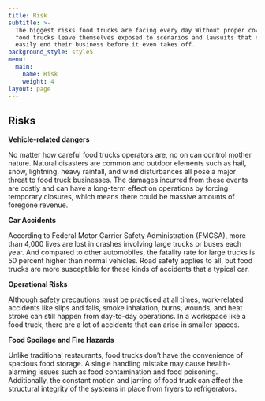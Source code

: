 ```yaml
---
title: Risk
subtitle: >-
  The biggest risks food trucks are facing every day Without proper coverage,
  food trucks leave themselves exposed to scenarios and lawsuits that could
  easily end their business before it even takes off.
background_style: style5
menu:
  main:
    name: Risk
    weight: 4
layout: page
---
```

## Risks

**Vehicle-related dangers**

No matter how careful food trucks operators are, no on can control mother nature. Natural disasters are common and outdoor elements such as hail, snow, lightning, heavy rainfall, and wind disturbances all pose a major threat to food truck businesses. The damages incurred from these events are costly and can have a long-term effect on operations by forcing temporary closures, which means there could be massive amounts of foregone revenue.

**Car Accidents**

According to Federal Motor Carrier Safety Administration (FMCSA), more than 4,000 lives are lost in crashes involving large trucks or buses each year. And compared to other automobiles, the fatality rate for large trucks is 50 percent higher than normal vehicles. Road safety applies to all, but food trucks are more susceptible for these kinds of accidents that a typical car.

**Operational Risks**

Although safety precautions must be practiced at all times, work-related accidents like slips and falls, smoke inhalation, burns, wounds, and heat stroke can still happen from day-to-day operations. In a workspace like a food truck, there are a lot of accidents that can arise in smaller spaces.

**Food Spoilage and Fire Hazards**

Unlike traditional restaurants, food trucks don’t have the convenience of spacious food storage. A single handling mistake may cause health-alarming issues such as food contamination and food poisoning. Additionally, the constant motion and jarring of food truck can affect the structural integrity of the systems in place from fryers to refrigerators.
